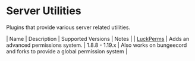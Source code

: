 # Server Utilities

Plugins that provide various server related utilities.

| Name | Description | Supported Versions | Notes |
| [LuckPerms](https://luckperms.net) | Adds an advanced permissions system. | 1.8.8 - 1.19.x | Also works on bungeecord and forks to provide a global permission system |
